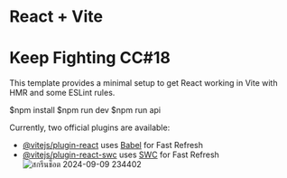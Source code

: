 # React + Vite
<h1>Keep Fighting CC#18</h1>
This template provides a minimal setup to get React working in Vite with HMR and some ESLint rules.

$npm install
$npm run dev
$npm run api

Currently, two official plugins are available:

- [@vitejs/plugin-react](https://github.com/vitejs/vite-plugin-react/blob/main/packages/plugin-react/README.md) uses [Babel](https://babeljs.io/) for Fast Refresh
- [@vitejs/plugin-react-swc](https://github.com/vitejs/vite-plugin-react-swc) uses [SWC](https://swc.rs/) for Fast Refresh
![สกรีนช็อต 2024-09-09 234402](https://github.com/user-attachments/assets/50437748-755c-4d47-8cba-957210a9096f)
